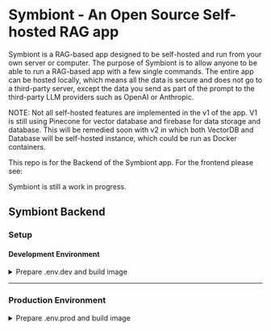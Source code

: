 # Symbiont - An Open Source Self-hosted RAG app

Symbiont is a RAG-based app designed to be self-hosted and run from your own server or computer. The purpose of Symbiont is to allow anyone to be able to run a RAG-based app with a few single commands. 
The entire app can be hosted locally, which means all the data is secure and does not go to a third-party server, except the data you send as part of the prompt to the third-party LLM providers such as OpenAI or Anthropic. 

NOTE: Not all self-hosted features are implemented in the v1 of the app. V1 is still using Pinecone for vector database and firebase for data storage and database. This will be remedied soon with v2 in which both VectorDB and Database will be self-hosted instance, which could be run as Docker containers. 


This repo is for the Backend of the Symbiont app. For the frontend please see: 


Symbiont is still a work in progress.

## Symbiont Backend

### Setup
#### Development Environment
<details>
  <summary>Prepare .env.dev and build image</summary>
     
#### 1. Prepare `.env` file
For development environment, prepare a `.env` file that has the following fields:

```
OPENAI_API_KEY=value
ANTHROPIC_API_KEY=value
PINECONE_API_KEY=value
PINECONE_INDEX=value
PINECONE_API_ENDPOINT=value
PINECONE_REGION=value
FIREBASE_CREDENTIALS=value
GOOGLE_GEMINI_API_KEY=value
VOYAGE_API_KEY=value
CO_API_KEY=value
TOGETHER_API_KEY=value
```

#### 2. Build and Run
Build and run the docker image for dev environment:
```bash
docker-compose --profile dev up
```
This will run the API server at port `0.0.0.0:8000`
</details>

___

### Production Environment
<details>
  <summary>Prepare .env.prod and build image</summary>
  
#### 1. Prepare `.env` file
For production environment, prepare a `.env` file that has the following fields:
```
OPENAI_API_KEY=value
ANTHROPIC_API_KEY=value
PINECONE_API_KEY=value
PINECONE_INDEX=value
PINECONE_API_ENDPOINT=value
PINECONE_REGION=value
FIREBASE_CREDENTIALS=BASE64 string
GOOGLE_GEMINI_API_KEY=value
VOYAGE_API_KEY=value
CO_API_KEY=value
TOGETHER_API_KEY=value
```
#### 2. Build and Run
Build and run the docker image for dev environment:
```bash
docker-compose --profile prod up
```
This will run the API server at port `0.0.0.0:80`
</details>
